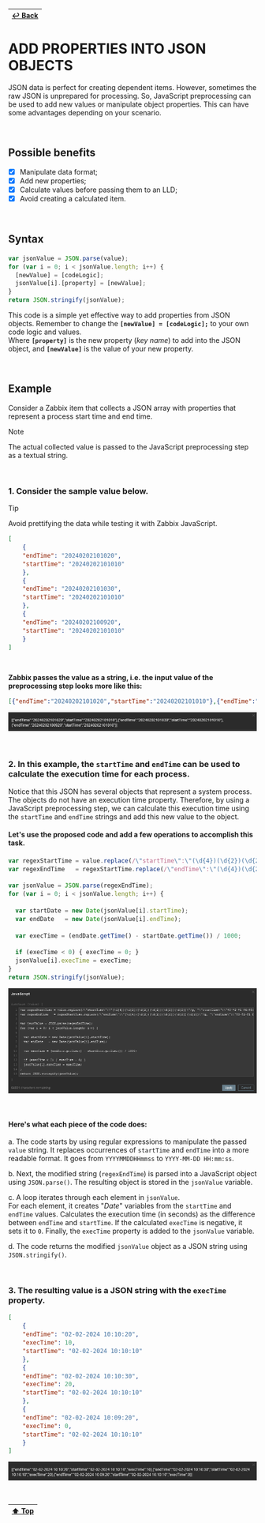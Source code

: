 | [↩️ Back](../) |
| --- |

# ADD PROPERTIES INTO JSON OBJECTS

JSON data is perfect for creating dependent items. However, sometimes the raw JSON is unprepared for processing. So, JavaScript preprocessing can be used to add new values or manipulate object properties. This can have some advantages depending on your scenario.

<BR>

## Possible benefits

- [X] Manipulate data format;
- [X] Add new properties;
- [X] Calculate values before passing them to an LLD;
- [X] Avoid creating a calculated item.

<BR>

## Syntax
```javascript
var jsonValue = JSON.parse(value);
for (var i = 0; i < jsonValue.length; i++) {
  [newValue] = [codeLogic];
  jsonValue[i].[property] = [newValue];
}
return JSON.stringify(jsonValue);
```

This code is a simple yet effective way to add properties from JSON objects.
Remember to change the **`[newValue] = [codeLogic];`** to your own code logic and values. \
Where **`[property]`** is the new property (_key name_) to add into the JSON object, and **`[newValue]`** is the value of your new property.

<BR>

## Example

Consider a Zabbix item that collects a JSON array with properties that represent a process start time and end time.

> [!NOTE]
> The actual collected value is passed to the JavaScript preprocessing step as a textual string.

<BR>

### 1. Consider the sample value below.
> [!TIP]
> Avoid prettifying the data while testing it with Zabbix JavaScript.

```json
[
    {
    "endTime": "20240202101020",
    "startTime": "20240202101010"
    },
    {
    "endTime": "20240202101030",
    "startTime": "20240202101010"
    },
    {
    "endTime": "20240202100920",
    "startTime": "20240202101010"
    }
]
```

<BR>

**Zabbix passes the value as a string, i.e. the input value of the preprocessing step looks more like this:**
```json
[{"endTime":"20240202101020","startTime":"20240202101010"},{"endTime":"20240202101030","startTime":"20240202101010"},{"endTime":"20240202100920","startTime":"20240202101010"}]
```

![JSON raw string](./image/js_addkey_raw_string.png)

<BR>

### 2. In this example, the `startTime` and `endTime` can be used to calculate the execution time for each process.

Notice that this JSON has several objects that represent a system process. The objects do not have an execution time property. Therefore, by using a JavaScript preprocessing step, we can calculate this execution time using the `startTime` and `endTime` strings and add this new value to the object.

#### Let's use the proposed code and add a few operations to accomplish this task.

```javascript
var regexStartTime = value.replace(/\"startTime\":\"(\d{4})(\d{2})(\d{2})(\d{2})(\d{2})(\d{2})\"/g, "\"startTime\":\"$3-$2-$1 $4:$5:$6\"");
var regexEndTime   = regexStartTime.replace(/\"endTime\":\"(\d{4})(\d{2})(\d{2})(\d{2})(\d{2})(\d{2})\"/g, "\"endTime\":\"$3-$2-$1 $4:$5:$6\"");

var jsonValue = JSON.parse(regexEndTime);
for (var i = 0; i < jsonValue.length; i++) {

  var startDate = new Date(jsonValue[i].startTime);
  var endDate   = new Date(jsonValue[i].endTime);

  var execTime = (endDate.getTime() - startDate.getTime()) / 1000;

  if (execTime < 0) { execTime = 0; }
  jsonValue[i].execTime = execTime;
}
return JSON.stringify(jsonValue);
```

![JavaScript code](./image/js_addkey_code.png)

<BR>

#### Here's what each piece of the code does:

a. The code starts by using regular expressions to manipulate the passed `value` string. It replaces occurrences of `startTime` and `endTime` into a more readable format. It goes from `YYYYMMDDHHmmss` to `YYYY-MM-DD HH:mm:ss`.

b. Next, the modified string (`regexEndTime`) is parsed into a JavaScript object using `JSON.parse()`. The resulting object is stored in the `jsonValue` variable.

c. A loop iterates through each element in `jsonValue`. \
For each element, it creates "_Date_" variables from the `startTime` and `endTime` values. Calculates the execution time (in seconds) as the difference between `endTime` and `startTime`. If the calculated `execTime` is negative, it sets it to `0`. Finally, the `execTime` property is added to the `jsonValue` variable.

d. The code returns the modified `jsonValue` object as a JSON string using `JSON.stringify()`.

<BR>

### 3. The resulting value is a JSON string with the `execTime` property.

```json
[
    {
    "endTime": "02-02-2024 10:10:20",
    "execTime": 10,
    "startTime": "02-02-2024 10:10:10"
    },
    {
    "endTime": "02-02-2024 10:10:30",
    "execTime": 20,
    "startTime": "02-02-2024 10:10:10"
    },
    {
    "endTime": "02-02-2024 10:09:20",
    "execTime": 0,
    "startTime": "02-02-2024 10:10:10"
    }
]
```

![Key removed from JSON](./image/js_addkey_key_added.png)

<BR>

| [⬆️ Top](#add-properties-into-json-objects) |
| --- |
